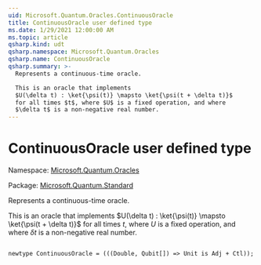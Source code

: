 ```yaml
---
uid: Microsoft.Quantum.Oracles.ContinuousOracle
title: ContinuousOracle user defined type
ms.date: 1/29/2021 12:00:00 AM
ms.topic: article
qsharp.kind: udt
qsharp.namespace: Microsoft.Quantum.Oracles
qsharp.name: ContinuousOracle
qsharp.summary: >-
  Represents a continuous-time oracle.

  This is an oracle that implements
  $U(\delta t) : \ket{\psi(t)} \mapsto \ket{\psi(t + \delta t)}$
  for all times $t$, where $U$ is a fixed operation, and where
  $\delta t$ is a non-negative real number.
---
```


# ContinuousOracle user defined type

Namespace: [Microsoft.Quantum.Oracles](xref:Microsoft.Quantum.Oracles)

Package: [Microsoft.Quantum.Standard](https://nuget.org/packages/Microsoft.Quantum.Standard)


Represents a continuous-time oracle.This is an oracle that implements$U(\delta t) : \ket{\psi(t)} \mapsto \ket{\psi(t + \delta t)}$for all times $t$, where $U$ is a fixed operation, and where$\delta t$ is a non-negative real number.

```qsharp

newtype ContinuousOracle = (((Double, Qubit[]) => Unit is Adj + Ctl));
```

